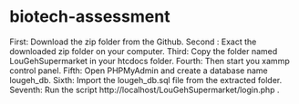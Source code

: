 # biotech-assessment
 

First: Download the zip folder from the Github.
Second : Exact the downloaded zip folder on your computer.
Third: Copy the folder named LouGehSupermarket in your htcdocs folder.
Fourth: Then start you xammp control panel.
Fifth: Open PHPMyAdmin and create a database name lougeh_db.
Sixth: Import the lougeh_db.sql file from the extracted folder.
Seventh: Run the script http://localhost/LouGehSupermarket/login.php .
